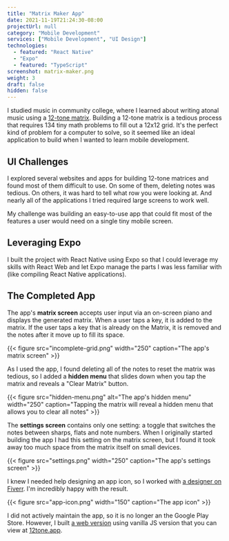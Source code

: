 ```yaml
---
title: "Matrix Maker App"
date: 2021-11-19T21:24:30-08:00
projectUrl: null
category: "Mobile Development"
services: ["Mobile Development", "UI Design"]
technologies:
  - featured: "React Native"
  - "Expo"
  - featured: "TypeScript"
screenshot: matrix-maker.png
weight: 3
draft: false
hidden: false
---
```


I studied music in community college, where I learned about writing atonal music using a [12-tone matrix](https://www.youtube.com/watch?v=tLkYu2iNsRs). Building a 12-tone matrix is a tedious process that requires 134 tiny math problems to fill out a 12x12 grid. It's the perfect kind of problem for a computer to solve, so it seemed like an ideal application to build when I wanted to learn mobile development.

## UI Challenges

I explored several websites and apps for building 12-tone matrices and found most of them difficult to use. On some of them, deleting notes was tedious. On others, it was hard to tell what row you were looking at. And nearly all of the applications I tried required large screens to work well.

My challenge was building an easy-to-use app that could fit most of the features a user would need on a single tiny mobile screen.

## Leveraging Expo

I built the project with React Native using Expo so that I could leverage my skills with React Web and let Expo manage the parts I was less familiar with (like compiling React Native applications).

## The Completed App

The app's **matrix screen** accepts user input via an on-screen piano and displays the generated matrix. When a user taps a key, it is added to the matrix. If the user taps a key that is already on the Matrix, it is removed and the notes after it move up to fill its space.

{{< figure src="incomplete-grid.png" width="250" caption="The app's matrix screen" >}}

As I used the app, I found deleting all of the notes to reset the matrix was tedious, so I added a **hidden menu** that slides down when you tap the matrix and reveals a "Clear Matrix" button.

{{< figure src="hidden-menu.png" alt="The app's hidden menu" width="250" caption="Tapping the matrix will reveal a hidden menu that allows you to clear all notes" >}}

The **settings screen** contains only one setting: a toggle that switches the notes between sharps, flats and note numbers. When I originally started building the app I had this setting on the matrix screen, but I found it took away too much space from the matrix itself on small devices.

{{< figure src="settings.png" width="250"  caption="The app's settings screen" >}}

I knew I needed help designing an app icon, so I worked with
[a designer on Fiverr](https://www.fiverr.com/bima28). I'm incredibly happy with the result.

{{< figure src="app-icon.png" width="150" caption="The app icon" >}}

I did not actively maintain the app, so it is no longer an the Google Play Store. However, I built [a web version](/projects/matrix-maker-web-app/) using vanilla JS version that you can view at [12tone.app](https://12tone.app/).
